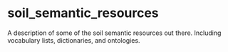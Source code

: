 # soil_semantic_resources
A description of some of the soil semantic resources out there. Including vocabulary lists, dictionaries, and ontologies.
